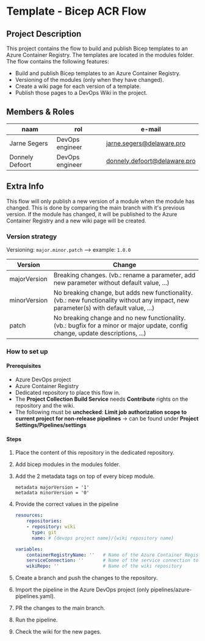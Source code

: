 # Template - Bicep ACR Flow

## Project Description

This project contains the flow to build and publish Bicep templates to an Azure Container Registry. The templates are located in the modules folder. The flow contains the following features:

- Build and publish Bicep templates to an Azure Container Registry.
- Versioning of the modules (only when they have changed).
- Create a wiki page for each version of a template.
- Publish those pages to a DevOps Wiki in the project.

## Members & Roles

| naam            | rol             | e-mail                         |
|-----------------|-----------------|--------------------------------|
| Jarne Segers    | DevOps engineer | <jarne.segers@delaware.pro>    |
| Donnely Defoort | DevOps engineer | <donnely.defoort@delaware.pro> |

## Extra Info

This flow will only publish a new version of a module when the module has changed. This is done by comparing the main branch with it's previous version. If the module has changed, it will be published to the Azure Container Registry and a new wiki page will be created.

### Version strategy

Versioning: `major.minor.patch` --> example: `1.0.0`

| Version      | Change                                                                                                                                |
|--------------|---------------------------------------------------------------------------------------------------------------------------------------|
| majorVersion | Breaking changes. (vb.: rename a parameter, add new parameter without default value, ...)                                             |
| minorVersion | No breaking change, but adds new functionality. (vb.: new functionality without any impact, new parameter(s) with default value, ...) |
| patch        | No breaking change and no new functionality. (vb.: bugfix for a minor or major update, config change, update descriptions, ...)       |

### How to set up

#### Prerequisites

- Azure DevOps project
- Azure Container Registry
- Dedicated repository to place this flow in.
- The **Project Collection Build Service** needs **Contribute** rights on the repository and the wiki.
- The following must be **unchecked**: **Limit job authorization scope to current project for non-release pipelines** -> can be found under **Project Settings/Pipelines/settings**

#### Steps

1. Place the content of this repository in the dedicated repository.
2. Add bicep modules in the modules folder.
3. Add the 2 metadata tags on top of every bicep module.

    ```bicep
    metadata majorVersion = '1'
    metadata minorVersion = '0'
    ```

4. Provide the correct values in the pipeline

    ```yaml
    resources:
        repositories:
        - repository: wiki
          type: git
          name: # {devops project name}/{wiki repository name}

    variables:
        containerRegistryName: ''   # Name of the Azure Container Registry
        serviceConnection: ''       # Name of the service connection to Azure
        wikiRepo: ''                # Name of the wiki repository
    ```

5. Create a branch and push the changes to the repository.
6. Import the pipeline in the Azure DevOps project (only pipelines/azure-pipelines.yaml).
7. PR the changes to the main branch.
8. Run the pipeline.
9. Check the wiki for the new pages.
